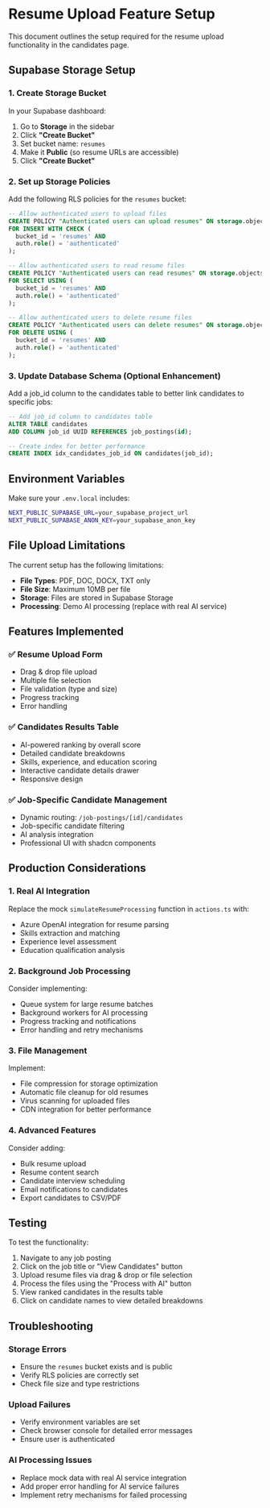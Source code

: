 # Resume Upload Feature Setup

This document outlines the setup required for the resume upload functionality in the candidates page.

## Supabase Storage Setup

### 1. Create Storage Bucket

In your Supabase dashboard:

1. Go to **Storage** in the sidebar
2. Click **"Create Bucket"**
3. Set bucket name: `resumes`
4. Make it **Public** (so resume URLs are accessible)
5. Click **"Create Bucket"**

### 2. Set up Storage Policies

Add the following RLS policies for the `resumes` bucket:

```sql
-- Allow authenticated users to upload files
CREATE POLICY "Authenticated users can upload resumes" ON storage.objects
FOR INSERT WITH CHECK (
  bucket_id = 'resumes' AND 
  auth.role() = 'authenticated'
);

-- Allow authenticated users to read resume files
CREATE POLICY "Authenticated users can read resumes" ON storage.objects
FOR SELECT USING (
  bucket_id = 'resumes' AND 
  auth.role() = 'authenticated'
);

-- Allow authenticated users to delete resume files
CREATE POLICY "Authenticated users can delete resumes" ON storage.objects
FOR DELETE USING (
  bucket_id = 'resumes' AND 
  auth.role() = 'authenticated'
);
```

### 3. Update Database Schema (Optional Enhancement)

Add a job_id column to the candidates table to better link candidates to specific jobs:

```sql
-- Add job_id column to candidates table
ALTER TABLE candidates 
ADD COLUMN job_id UUID REFERENCES job_postings(id);

-- Create index for better performance
CREATE INDEX idx_candidates_job_id ON candidates(job_id);
```

## Environment Variables

Make sure your `.env.local` includes:

```bash
NEXT_PUBLIC_SUPABASE_URL=your_supabase_project_url
NEXT_PUBLIC_SUPABASE_ANON_KEY=your_supabase_anon_key
```

## File Upload Limitations

The current setup has the following limitations:

- **File Types**: PDF, DOC, DOCX, TXT only
- **File Size**: Maximum 10MB per file
- **Storage**: Files are stored in Supabase Storage
- **Processing**: Demo AI processing (replace with real AI service)

## Features Implemented

### ✅ Resume Upload Form
- Drag & drop file upload
- Multiple file selection
- File validation (type and size)
- Progress tracking
- Error handling

### ✅ Candidates Results Table
- AI-powered ranking by overall score
- Detailed candidate breakdowns
- Skills, experience, and education scoring
- Interactive candidate details drawer
- Responsive design

### ✅ Job-Specific Candidate Management
- Dynamic routing: `/job-postings/[id]/candidates`
- Job-specific candidate filtering
- AI analysis integration
- Professional UI with shadcn components

## Production Considerations

### 1. Real AI Integration
Replace the mock `simulateResumeProcessing` function in `actions.ts` with:
- Azure OpenAI integration for resume parsing
- Skills extraction and matching
- Experience level assessment
- Education qualification analysis

### 2. Background Job Processing
Consider implementing:
- Queue system for large resume batches
- Background workers for AI processing
- Progress tracking and notifications
- Error handling and retry mechanisms

### 3. File Management
Implement:
- File compression for storage optimization
- Automatic file cleanup for old resumes
- Virus scanning for uploaded files
- CDN integration for better performance

### 4. Advanced Features
Consider adding:
- Bulk resume upload
- Resume content search
- Candidate interview scheduling
- Email notifications to candidates
- Export candidates to CSV/PDF

## Testing

To test the functionality:

1. Navigate to any job posting
2. Click on the job title or "View Candidates" button
3. Upload resume files via drag & drop or file selection
4. Process the files using the "Process with AI" button
5. View ranked candidates in the results table
6. Click on candidate names to view detailed breakdowns

## Troubleshooting

### Storage Errors
- Ensure the `resumes` bucket exists and is public
- Verify RLS policies are correctly set
- Check file size and type restrictions

### Upload Failures
- Verify environment variables are set
- Check browser console for detailed error messages
- Ensure user is authenticated

### AI Processing Issues
- Replace mock data with real AI service integration
- Add proper error handling for AI service failures
- Implement retry mechanisms for failed processing
